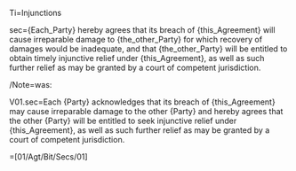 Ti=Injunctions

sec={Each_Party} hereby agrees that its breach of {this_Agreement} will cause irreparable damage to {the_other_Party} for which recovery of damages would be inadequate, and that {the_other_Party} will be entitled to obtain timely injunctive relief under {this_Agreement}, as well as such further relief as may be granted by a court of competent jurisdiction.

/Note=was:

V01.sec=Each {Party} acknowledges that its breach of {this_Agreement} may cause irreparable damage to the other {Party} and hereby agrees that the other {Party} will be entitled to seek injunctive relief under {this_Agreement}, as well as such further relief as may be granted by a court of competent jurisdiction.


=[01/Agt/Bit/Secs/01]
